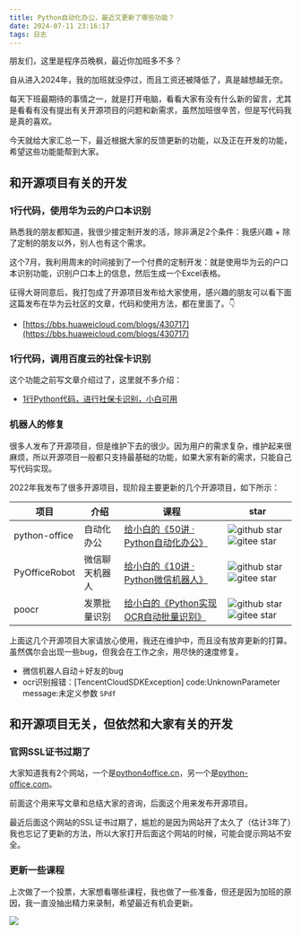 ```yaml
---
title: Python自动化办公，最近又更新了哪些功能？
date: 2024-07-11 23:16:17
tags: 日志
---
```


朋友们，这里是程序员晚枫，最近你加班多不多？

自从进入2024年，我的加班就没停过，而且工资还被降低了，真是越想越无奈。

每天下班最期待的事情之一，就是打开电脑，看看大家有没有什么新的留言，尤其是看看有没有提出有关开源项目的问题和新需求，虽然加班很辛苦，但是写代码我是真的喜欢。

今天就给大家汇总一下，最近根据大家的反馈更新的功能，以及正在开发的功能，希望这些功能能帮到大家。

## 和开源项目有关的开发

### 1行代码，使用华为云的户口本识别

熟悉我的朋友都知道，我很少接定制开发的活，除非满足2个条件：我感兴趣 + 除了定制的朋友以外，别人也有这个需求。

这个7月，我利用周末的时间接到了一个付费的定制开发：就是使用华为云的户口本识别功能，识别户口本上的信息，然后生成一个Excel表格。

征得大哥同意后，我打包成了开源项目发布给大家使用，感兴趣的朋友可以看下面这篇发布在华为云社区的文章，代码和使用方法，都在里面了。👇

- [https://bbs.huaweicloud.com/blogs/430717](https://bbs.huaweicloud.com/blogs/430717)


### 1行代码，调用百度云的社保卡识别

这个功能之前写文章介绍过了，这里就不多介绍：

- [1行Python代码，进行社保卡识别，小白可用](https://mp.weixin.qq.com/s/ymm9TnQVXTaRknUXdQJRiQ)

### 机器人的修复

很多人发布了开源项目，但是维护下去的很少。因为用户的需求复杂，维护起来很麻烦，所以开源项目一般都只支持最基础的功能，如果大家有新的需求，只能自己写代码实现。

2022年我发布了很多开源项目，现阶段主要更新的几个开源项目，如下所示：

| 项目          | 介绍           | 课程                                                                                       | star                                                                                                                                                                                                   | 
| ------------- | -------------- | ------------------------------------------------------------------------------------------ | ------------------------------------------------------------------------------------------------------------------------------------------------------------------------------------------------------ | 
| python-office | 自动化办公     | [给小白的《50讲 · Python自动化办公》](https://mp.weixin.qq.com/s/lOx4cAp9AllsCrhsUqVn8g)   | <img src="https://img.shields.io/github/stars/CoderWanFeng/python-office.svg" alt="github star"/> <img src='https://gitee.com/CoderWanFeng/python-office/badge/star.svg?theme=dark' alt='gitee star'/> | 
| PyOfficeRobot | 微信聊天机器人 | [给小白的《10讲 · Python微信机器人》](https://mp.weixin.qq.com/s/-oR2dUakXEY3vmPbzVtrnA)   | <img src="https://img.shields.io/github/stars/CoderWanFeng/PyOfficeRobot.svg" alt="github star"/> <img src='https://gitee.com/CoderWanFeng/PyOfficeRobot/badge/star.svg?theme=dark' alt='gitee star'/> | 
| poocr         | 发票批量识别   | [给小白的《Python实现OCR自动批量识别》](https://mp.weixin.qq.com/s/pGim7ifpgLwYUJ9a-FHvaw) | <img src="https://img.shields.io/github/stars/CoderWanFeng/poocr.svg" alt="github star"/> <img src='https://gitee.com/CoderWanFeng/poocr/badge/star.svg?theme=dark' alt='gitee star'/>                 | 

上面这几个开源项目大家请放心使用，我还在维护中，而且没有放弃更新的打算。虽然偶尔会出现一些bug，但我会在工作之余，用尽快的速度修复。

- 微信机器人自动＋好友的bug
- ocr识别报错：[TencentCloudSDKException] code:UnknownParameter message:未定义参数 `SPdf` 

## 和开源项目无关，但依然和大家有关的开发

### 官网SSL证书过期了

大家知道我有2个网站，一个是[python4office.cn](http://python4office.cn)，另一个是[python-office.com](https://python-office.com)。

前面这个用来写文章和总结大家的咨询，后面这个用来发布开源项目。

最近后面这个网站的SSL证书过期了，尴尬的是因为网站开了太久了（估计3年了）我也忘记了更新的方法，所以大家打开后面这个网站的时候，可能会提示网站不安全。

### 更新一些课程

上次做了一个投票，大家想看哪些课程，我也做了一些准备，但还是因为加班的原因，我一直没抽出精力来录制，希望最近有机会更新。















![](https://www.python-office.com/assets/img/sub-py.4754d4d4.jpg)